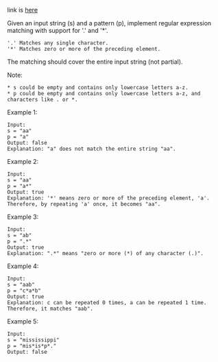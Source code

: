 link is [here](https://leetcode.com/problems/regular-expression-matching/)

Given an input string (s) and a pattern (p), implement regular expression matching with support for '.' and '*'.

````
'.' Matches any single character. 
'*' Matches zero or more of the preceding element.
````

The matching should cover the entire input string (not partial).

Note:
````
* s could be empty and contains only lowercase letters a-z.
* p could be empty and contains only lowercase letters a-z, and characters like . or *.
````

Example 1:
````
Input:
s = "aa"
p = "a"
Output: false
Explanation: "a" does not match the entire string "aa".
````

Example 2:
````
Input:
s = "aa"
p = "a*"
Output: true
Explanation: '*' means zero or more of the preceding element, 'a'.
Therefore, by repeating 'a' once, it becomes "aa".
````

Example 3:
````
Input:
s = "ab"
p = ".*"
Output: true
Explanation: ".*" means "zero or more (*) of any character (.)".
````

Example 4:
````
Input:
s = "aab"
p = "c*a*b"
Output: true
Explanation: c can be repeated 0 times, a can be repeated 1 time. Therefore, it matches "aab".
````

Example 5:
````
Input:
s = "mississippi"
p = "mis*is*p*."
Output: false
````